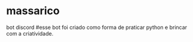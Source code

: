 # massarico
bot discord
#esse bot foi criado como forma de praticar python e brincar com a criatividade.
